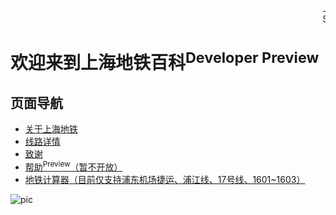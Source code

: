 <script src="js/emojiCursor.js" type="text/javascript"></script>

<marquee behavior="scroll" direction="left">上海轨道交通启用乘车扫码登记措施，手机扫描车窗二维码填写手机号，换车需再次扫码。全程戴口罩，人流避拥挤，谢谢配合！<br/>Shanghai Metro has implemented the code scanning registration measures for vehicles. The mobile phone scans the QR code of the car window and fills in the mobile phone number. It is necessary to scan the code again when changing cars. Wear masks throughout, to avoid crowding, thank you for your cooperation!</marquee>

# 欢迎来到上海地铁百科<sup>Developer Preview </sup>

## 页面导航

- [关于上海地铁](shanghaimetro.md)
- [线路详情](line.md)
- [致谢](https://stwiki-021.github.io/thanks.html)
- [帮助<sup>Preview</sup>（暂不开放）](https://STwiki-021.github.io/help)
- [地铁计算器（目前仅支持浦东机场捷运、浦江线、17号线、1601~1603）](searchtool.md)

![pic](https://api.berryapi.net/?service=App.Bing.Images&day=-0)